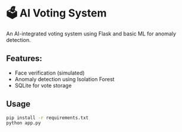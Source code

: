 # 🗳️ AI Voting System

An AI-integrated voting system using Flask and basic ML for anomaly detection.

## Features:
- Face verification (simulated)
- Anomaly detection using Isolation Forest
- SQLite for vote storage

## Usage
```bash
pip install -r requirements.txt
python app.py
